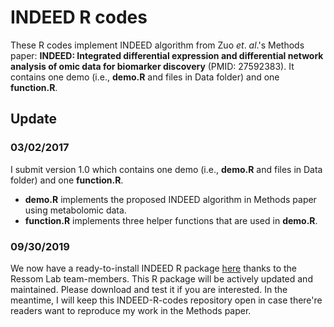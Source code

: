 # INDEED R codes

These R codes implement INDEED algorithm from Zuo *et*. *al*.'s Methods paper: **INDEED: Integrated differential expression and differential network analysis of omic data for biomarker discovery** (PMID: 27592383). It contains one demo (i.e., **demo.R** and files in Data folder) and one **function.R**. 

## Update

### 03/02/2017

I submit version 1.0 which contains one demo (i.e., **demo.R** and files in Data folder) and one **function.R**. 

* **demo.R** implements the proposed INDEED algorithm in Methods paper using metabolomic data.
* **function.R** implements three helper functions that are used in **demo.R**.

### 09/30/2019

We now have a ready-to-install INDEED R package [here](https://github.com/ressomlab/INDEED) thanks to the Ressom Lab team-members. This R package will be actively updated and maintained. Please download and test it if you are interested. In the meantime, I will keep this INDEED-R-codes repository open in case there're readers want to reproduce my work in the Methods paper.
